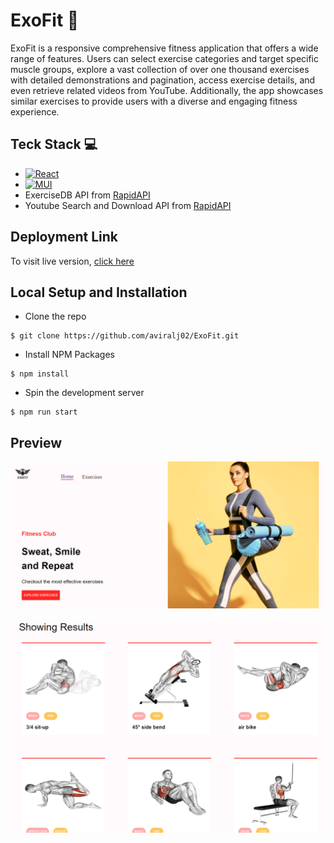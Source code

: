 # ExoFit 💪
ExoFit is a responsive comprehensive fitness application that offers a wide range of features. Users can select exercise categories and target specific muscle groups, explore a vast collection of over one thousand exercises with detailed demonstrations and pagination, access exercise details, and even retrieve related videos from YouTube. Additionally, the app showcases similar exercises to provide users with a diverse and engaging fitness experience.
## Teck Stack 💻
* [![React](https://img.shields.io/badge/react-%2320232a.svg?style=for-the-badge&logo=react&logoColor=%2361DAFB)](https://react.dev/)
* [![MUI](https://img.shields.io/badge/MUI-%230081CB.svg?style=for-the-badge&logo=mui&logoColor=white)](https://mui.com/)
* ExerciseDB API from [RapidAPI](https://rapidapi.com/hub)
* Youtube Search and Download API from [RapidAPI](https://rapidapi.com/hub)

## Deployment Link
To visit live version, [click here](https://exo-fit.vercel.app)

## Local Setup and Installation
* Clone the repo
```
$ git clone https://github.com/aviralj02/ExoFit.git
```

* Install NPM Packages
```
$ npm install
```

* Spin the development server
```
$ npm run start
```

## Preview
![hero-page](./public/preview/hero.png)

![results](./public/preview/exercises.png)

